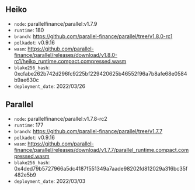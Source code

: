 ## Heiko

- `node`: parallelfinance/parallel:v1.7.9
- `runtime`: 180
- `branch`: https://github.com/parallel-finance/parallel/tree/v1.8.0-rc1
- `polkadot`: v0.9.16
- `wasm`: https://github.com/parallel-finance/parallel/releases/download/v1.8.0-rc1/heiko_runtime.compact.compressed.wasm
- `blake256_hash`: 0xcfabe262b742d296fc9225bf229420625b46552f96a7b8afe68e0584b9ae630c
- `deployment_date`: 2022/03/26

## Parallel

- `node`: parallelfinance/parallel:v1.7.8-rc2
- `runtime`: 177
- `branch`: https://github.com/parallel-finance/parallel/tree/v1.7.7
- `polkadot`: v0.9.16
- `wasm`: https://github.com/parallel-finance/parallel/releases/download/v1.7.7/parallel_runtime.compact.compressed.wasm
- `blake256_hash`: 0x4ded79b5727966a5dc4187f551349a7aade98202fd812029a316bc35f482e5b9
- `deployment_date`: 2022/03/03
